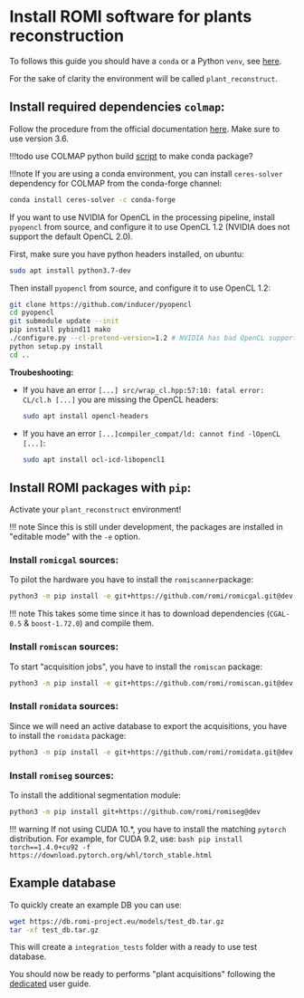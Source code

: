 Install ROMI software for plants reconstruction
===============================================

To follows this guide you should have a `conda` or a Python `venv`, see [here](create_conda_env.md).

For the sake of clarity the environment will be called `plant_reconstruct`.


## Install required dependencies `colmap`:
Follow the procedure from the official documentation [here](https://colmap.github.io/install.html#).
Make sure to use version 3.6.

!!!todo
    use COLMAP python build [script](https://colmap.github.io/install.html#build-script) to make conda package?

!!!note 
    If you are using a conda environment, you can install `ceres-solver` dependency for COLMAP from the conda-forge channel:
```bash
conda install ceres-solver -c conda-forge
```

If you want to use NVIDIA for OpenCL in the processing pipeline, install `pyopencl` from source, and configure it to use OpenCL 1.2 (NVIDIA does not support the default OpenCL 2.0).

First, make sure you have python headers installed, on ubuntu:
```bash
sudo apt install python3.7-dev
```

Then install `pyopencl` from source, and configure it to use OpenCL 1.2:
```bash
git clone https://github.com/inducer/pyopencl
cd pyopencl
git submodule update --init
pip install pybind11 mako
./configure.py --cl-pretend-version=1.2 # NVIDIA has bad OpenCL support and only provides OpenCL 1.2
python setup.py install
cd ..
```

**Troubeshooting:**

 - If you have an error `[...] src/wrap_cl.hpp:57:10: fatal error: CL/cl.h [...]` you are missing the OpenCL headers: 
     ```bash
     sudo apt install opencl-headers
     ```
 - If you have an error `[...]compiler_compat/ld: cannot find -lOpenCL [...]`:
      ```bash
     sudo apt install ocl-icd-libopencl1
     ```


## Install ROMI packages with `pip`:

Activate your `plant_reconstruct` environment!

!!! note
    Since this is still under development, the packages are installed in "editable mode" with the `-e` option.

### Install `romicgal` sources:
To pilot the hardware you have to install the `romiscanner`package:

```bash
python3 -m pip install -e git+https://github.com/romi/romicgal.git@dev
```

!!! note
    This takes some time since it has to download dependencies (`CGAL-0.5` & `boost-1.72.0`) and compile them.

### Install `romiscan` sources:
To start "acquisition jobs", you have to install the `romiscan` package:

```bash
python3 -m pip install -e git+https://github.com/romi/romiscan.git@dev
```

### Install `romidata` sources:
Since we will need an active database to export the acquisitions, you have to install the `romidata` package:
```bash
python3 -m pip install -e git+https://github.com/romi/romidata.git@dev
```

### Install `romiseg` sources:
To install the additional segmentation module:
```bash
python3 -m pip install git+https://github.com/romi/romiseg@dev
```
!!! warning
    If not using CUDA 10.*, you have to install the matching `pytorch` distribution.
    For example, for CUDA 9.2, use:
    ```bash
    pip install torch==1.4.0+cu92 -f https://download.pytorch.org/whl/torch_stable.html
    ```


## Example database
To quickly create an example DB you can use:
```bash
wget https://db.romi-project.eu/models/test_db.tar.gz
tar -xf test_db.tar.gz
```
This will create a `integration_tests` folder with a ready to use test database. 

You should now be ready to performs "plant acquisitions" following the [dedicated](../how_to/hardware_scan.md) user guide.